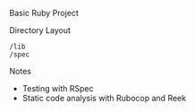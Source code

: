 Basic Ruby Project

Directory Layout

    /lib
    /spec

Notes

* Testing with RSpec
* Static code analysis with Rubocop and Reek
